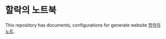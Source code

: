 할락의 노트북
==============================
This repository has documents, configurations for generate website [할락의 노트](https://halak.github.io/).
